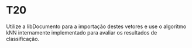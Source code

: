 # T20
Utilize a libDocumento para a importação destes vetores e use o algoritmo kNN internamente implementado para avaliar os resultados de classificação.
